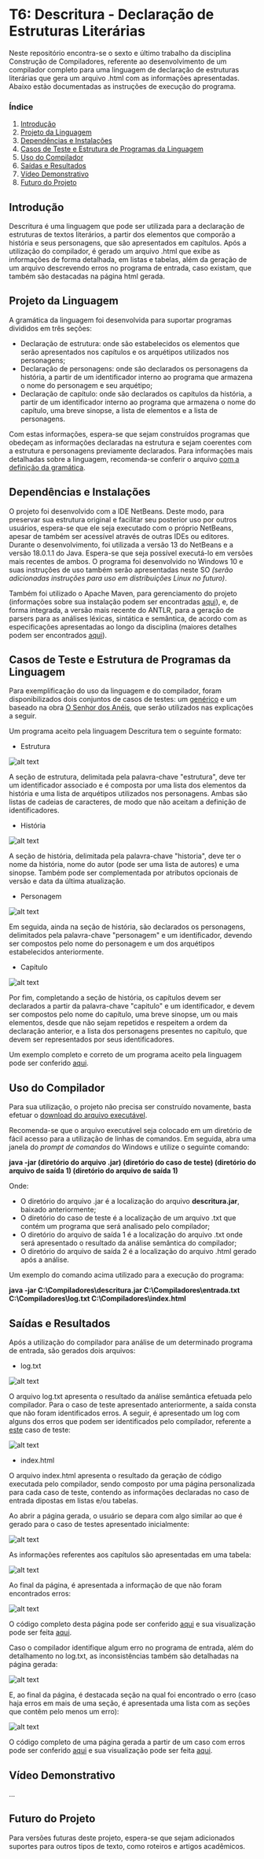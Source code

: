 # T6: Descritura - Declaração de Estruturas Literárias

Neste repositório encontra-se o sexto e último trabalho da disciplina Construção de Compiladores, referente ao desenvolvimento de um compilador completo para uma linguagem de declaração de estruturas literárias que gera um arquivo .html com as informações apresentadas. Abaixo estão documentadas as instruções de execução do programa.

### Índice
  <ol>
    <li><a href="#intro">Introdução</a></li>
    <li><a href="#proj">Projeto da Linguagem</a></li>
    <li><a href="#inst">Dependências e Instalações</a></li>
    <li><a href="#casos">Casos de Teste e Estrutura de Programas da Linguagem</a></li>
    <li><a href="#uso">Uso do Compilador</a></li>
    <li><a href="#saida">Saídas e Resultados</a></li>
    <li><a href="#video">Vídeo Demonstrativo</a></li>
    <li><a href="#futuro">Futuro do Projeto</a></li>
  </ol>

## Introdução
<a name="intro"/>

Descritura é uma linguagem que pode ser utilizada para a declaração de estruturas de textos literários, a partir dos elementos que comporão a história e seus personagens, que são apresentados em capítulos. Após a utilização do compilador, é gerado um arquivo .html que exibe as informações de forma detalhada, em listas e tabelas, além da geração de um arquivo descrevendo erros no programa de entrada, caso existam, que também são destacadas na página html gerada.

## Projeto da Linguagem
<a name="proj"/>

A gramática da linguagem foi desenvolvida para suportar programas divididos em três seções:
- Declaração de estrutura: onde são estabelecidos os elementos que serão apresentados nos capítulos e os arquétipos utilizados nos personagens;
- Declaração de personagens: onde são declarados os personagens da história, a partir de um identificador interno ao programa que armazena o nome do personagem e seu arquétipo;
- Declaração de capítulo: onde são declarados os capítulos da história, a partir de um identificador interno ao programa que armazena o nome do capítulo, uma breve sinopse, a lista de elementos e a lista de personagens.

Com estas informações, espera-se que sejam construídos programas que obedeçam as informações declaradas na estrutura e sejam coerentes com a estrutura e personagens previamente declarados. Para informações mais detalhadas sobre a linguagem, recomenda-se conferir o arquivo [com a definição da gramática](https://github.com/GuilhermeSGodoy/Construcao-Compiladores/blob/main/T6/Descritura/src/main/antlr4/br/ufscar/dc/compiladores/descritura/gramatica.g4).

## Dependências e Instalações
<a name="inst"/>

O projeto foi desenvolvido com a IDE NetBeans. Deste modo, para preservar sua estrutura original e facilitar seu posterior uso por outros usuários, espera-se que ele seja executado com o próprio NetBeans, apesar de também ser acessível através de outras IDEs ou editores. Durante o desenvolvimento, foi utilizada a versão 13 do NetBeans e a versão 18.0.1.1 do Java. Espera-se que seja possível executá-lo em versões mais recentes de ambos. O programa foi desenvolvido no Windows 10 e suas instruções de uso também serão apresentadas neste SO *(serão adicionadas instruções para uso em distribuições Linux no futuro)*. 

Também foi utilizado o Apache Maven, para gerenciamento do projeto (informações sobre sua instalação podem ser encontradas [aqui](https://www.devmedia.com.br/introducao-ao-maven/25128#2)), e, de forma integrada, a versão mais recente do ANTLR, para a geração de parsers para as análises léxicas, sintática e semântica, de acordo com as especificações apresentadas ao longo da disciplina (maiores detalhes podem ser encontrados [aqui](https://www.antlr.org/)).

## Casos de Teste e Estrutura de Programas da Linguagem
<a name="casos"/>

Para exemplificação do uso da linguagem e do compilador, foram disponibilizados dois conjuntos de casos de testes: um [genérico](https://github.com/GuilhermeSGodoy/Construcao-Compiladores/tree/main/T6/CasosTeste/generico) e um baseado na obra [O Senhor dos Anéis](https://github.com/GuilhermeSGodoy/Construcao-Compiladores/tree/main/T6/CasosTeste/senhor-dos-aneis), que serão utilizados nas explicações a seguir.

Um programa aceito pela linguagem Descritura tem o seguinte formato:

- Estrutura

![alt text](https://github.com/GuilhermeSGodoy/Construcao-Compiladores/blob/main/T6/Imagens/estrutura.png)

A seção de estrutura, delimitada pela palavra-chave "estrutura", deve ter um identificador associado e é composta por uma lista dos elementos da história e uma lista de arquétipos utilizados nos personagens. Ambas são listas de cadeias de caracteres, de modo que não aceitam a definição de identificadores.

- História

![alt text](https://github.com/GuilhermeSGodoy/Construcao-Compiladores/blob/main/T6/Imagens/historia.png)

A seção de história, delimitada pela palavra-chave "historia", deve ter o nome da história, nome do autor (pode ser uma lista de autores) e uma sinopse. Também pode ser complementada por atributos opcionais de versão e data da última atualização.

- Personagem

![alt text](https://github.com/GuilhermeSGodoy/Construcao-Compiladores/blob/main/T6/Imagens/personagem.png)

Em seguida, ainda na seção de história, são declarados os personagens, delimitados pela palavra-chave "personagem" e um identificador, devendo ser compostos pelo nome do personagem e um dos arquétipos estabelecidos anteriormente.

- Capítulo

![alt text](https://github.com/GuilhermeSGodoy/Construcao-Compiladores/blob/main/T6/Imagens/capitulo.png)

Por fim, completando a seção de história, os capítulos devem ser declarados a partir da palavra-chave "capitulo" e um identificador, e devem ser compostos pelo nome do capítulo, uma breve sinopse, um ou mais elementos, desde que não sejam repetidos e respeitem a ordem da declaração anterior, e a lista dos personagens presentes no capítulo, que devem ser representados por seus identificadores.

Um exemplo completo e correto de um programa aceito pela linguagem pode ser conferido [aqui](https://github.com/GuilhermeSGodoy/Construcao-Compiladores/blob/main/T6/CasosTeste/senhor-dos-aneis/senhor-dos-aneis-certo/senhor-dos-aneis-certo.txt).

## Uso do Compilador
<a name="uso"/>

Para sua utilização, o projeto não precisa ser construído novamente, basta efetuar o [download do arquivo executável](https://drive.google.com/file/d/1KASymbOi7kN4in-A6-7SHSE1YurhagQl/view?usp=sharing).

Recomenda-se que o arquivo executável seja colocado em um diretório de fácil acesso para a utilização de linhas de comandos. Em seguida, abra uma janela do _prompt de comandos_ do Windows e utilize o seguinte comando:

**java -jar (diretório do arquivo .jar) (diretório do caso de teste) (diretório do arquivo de saída 1) (diretório do arquivo de saída 1)**

Onde:
- O diretório do arquivo .jar é a localização do arquivo **descritura.jar**, baixado anteriormente;
- O diretório do caso de teste é a localização de um arquivo .txt que contém um programa que será analisado pelo compilador;
- O diretório do arquivo de saída 1 é a localização do arquivo .txt onde será apresentado o resultado da análise semântica do compilador;
- O diretório do arquivo de saída 2 é a localização do arquivo .html gerado após a análise.

Um exemplo do comando acima utilizado para a execução do programa:

**java -jar C:\Compiladores\descritura.jar C:\Compiladores\entrada.txt C:\Compiladores\log.txt C:\Compiladores\index.html**

## Saídas e Resultados
<a name="saida"/>

Após a utilização do compilador para análise de um determinado programa de entrada, são gerados dois arquivos:

- log.txt

![alt text](https://github.com/GuilhermeSGodoy/Construcao-Compiladores/blob/main/T6/Imagens/log-certo.png)

O arquivo log.txt apresenta o resultado da análise semântica efetuada pelo compilador. Para o caso de teste apresentado anteriormente, a saída consta que não foram identificados erros. A seguir, é apresentado um log com alguns dos erros que podem ser identificados pelo compilador, referente a [este](https://github.com/GuilhermeSGodoy/Construcao-Compiladores/blob/main/T6/CasosTeste/senhor-dos-aneis/senhor-dos-aneis-erro-capitulos/senhor-dos-aneis-erro-capitulos.txt) caso de teste:

![alt text](https://github.com/GuilhermeSGodoy/Construcao-Compiladores/blob/main/T6/Imagens/log-erro.png)

- index.html

O arquivo index.html apresenta o resultado da geração de código executada pelo compilador, sendo composto por uma página personalizada para cada caso de teste, contendo as informações declaradas no caso de entrada dipostas em listas e/ou tabelas.

Ao abrir a página gerada, o usuário se depara com algo similar ao que é gerado para o caso de testes apresentado inicialmente:

![alt text](https://github.com/GuilhermeSGodoy/Construcao-Compiladores/blob/main/T6/Imagens/html-certo-1.png)

As informações referentes aos capítulos são apresentadas em uma tabela:

![alt text](https://github.com/GuilhermeSGodoy/Construcao-Compiladores/blob/main/T6/Imagens/html-certo-2.png)

Ao final da página, é apresentada a informação de que não foram encontrados erros:

![alt text](https://github.com/GuilhermeSGodoy/Construcao-Compiladores/blob/main/T6/Imagens/html-certo-3.png)

O código completo desta página pode ser conferido [aqui](https://github.com/GuilhermeSGodoy/Construcao-Compiladores/blob/main/T6/CasosTeste/senhor-dos-aneis/senhor-dos-aneis-certo/index.html) e sua visualização pode ser feita [aqui](https://github.com/GuilhermeSGodoy/Construcao-Compiladores/blob/main/T6/CasosTeste/senhor-dos-aneis/senhor-dos-aneis-certo/index.pdf).

Caso o compilador identifique algum erro no programa de entrada, além do detalhamento no log.txt, as inconsistências também são detalhadas na página gerada: 

![alt text](https://github.com/GuilhermeSGodoy/Construcao-Compiladores/blob/main/T6/Imagens/html-erro-1.png)

E, ao final da página, é destacada seção na qual foi encontrado o erro (caso haja erros em mais de uma seção, é apresentada uma lista com as seções que contêm pelo menos um erro):

![alt text](https://github.com/GuilhermeSGodoy/Construcao-Compiladores/blob/main/T6/Imagens/html-erro-2.png)

O código completo de uma página gerada a partir de um caso com erros pode ser conferido [aqui](https://github.com/GuilhermeSGodoy/Construcao-Compiladores/blob/main/T6/CasosTeste/senhor-dos-aneis/senhor-dos-aneis-erro-estrutura/index.html) e sua visualização pode ser feita [aqui](https://github.com/GuilhermeSGodoy/Construcao-Compiladores/blob/main/T6/CasosTeste/senhor-dos-aneis/senhor-dos-aneis-erro-estrutura/index.pdf).

## Vídeo Demonstrativo
<a name="video"/>

...

## Futuro do Projeto
<a name="futuro"/>

Para versões futuras deste projeto, espera-se que sejam adicionados suportes para outros tipos de texto, como roteiros e artigos acadêmicos.
